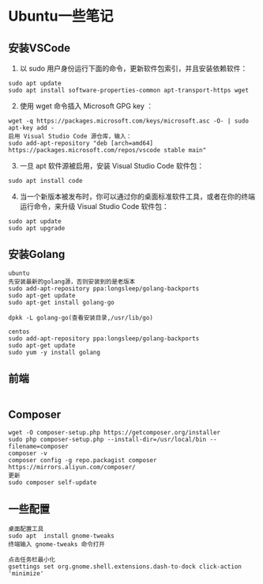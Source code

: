# Ubuntu一些笔记

## 安装VSCode

1. 以 sudo 用户身份运行下面的命令，更新软件包索引，并且安装依赖软件：
```
sudo apt update
sudo apt install software-properties-common apt-transport-https wget
```
2. 使用 wget 命令插入 Microsoft GPG key ：
```
wget -q https://packages.microsoft.com/keys/microsoft.asc -O- | sudo apt-key add -
启用 Visual Studio Code 源仓库，输入：
sudo add-apt-repository "deb [arch=amd64] https://packages.microsoft.com/repos/vscode stable main"
```
3. 一旦 apt 软件源被启用，安装 Visual Studio Code 软件包：
```
sudo apt install code
```
4. 当一个新版本被发布时，你可以通过你的桌面标准软件工具，或者在你的终端运行命令，来升级 Visual Studio Code 软件包：
```
sudo apt update
sudo apt upgrade
```

## 安装Golang
```
ubuntu
先安装最新的golang源，否则安装到的是老版本
sudo add-apt-repository ppa:longsleep/golang-backports
sudo apt-get update
sudo apt-get install golang-go

dpkk -L golang-go(查看安装目录,/usr/lib/go)

centos
sudo add-apt-repository ppa:longsleep/golang-backports
sudo apt-get update
sudo yum -y install golang
```

## 前端
```
```

## Composer
```
wget -O composer-setup.php https://getcomposer.org/installer
sudo php composer-setup.php --install-dir=/usr/local/bin --filename=composer
composer -v
composer config -g repo.packagist composer https://mirrors.aliyun.com/composer/
更新
sudo composer self-update
```

## 一些配置
```
桌面配置工具
sudo apt  install gnome-tweaks
终端输入 gnome-tweaks 命令打开
```
```
点击任务栏最小化
gsettings set org.gnome.shell.extensions.dash-to-dock click-action 'minimize'
```